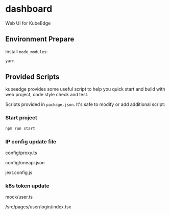 ﻿# dashboard
Web UI for KubeEdge

## Environment Prepare

Install `node_modules`:

```bash
yarn
```

## Provided Scripts

kubeedge provides some useful script to help you quick start and build with web project, code style check and test.

Scripts provided in `package.json`. It's safe to modify or add additional script:

### Start project

```bash
npm run start

```

### IP config update file


config/proxy.ts

config/oneapi.json

jext.config.js


### k8s token update

mock/user.ts

/src/pages/user/login/index.tsx
